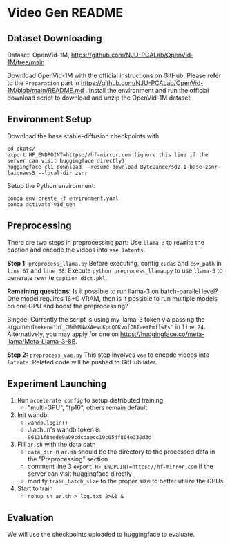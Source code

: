 # Video Gen README

## Dataset Downloading
Dataset: OpenVid-1M, https://github.com/NJU-PCALab/OpenVid-1M/tree/main

Download OpenVid-1M with the official instructions on GitHub. Please refer to the ```Preparation``` part in https://github.com/NJU-PCALab/OpenVid-1M/blob/main/README.md . Install the environment and run the official download script to download and unzip the OpenVid-1M dataset.


## Environment Setup
Download the base stable-diffusion checkpoints with
```
cd ckpts/
export HF_ENDPOINT=https://hf-mirror.com (ignore this line if the server can visit huggingface directly) 
huggingface-cli download --resume-download ByteDance/sd2.1-base-zsnr-laionaes5 --local-dir zsnr
```
Setup the Python environment:
```
conda env create -f environment.yaml
conda activate vid_gen
```

## Preprocessing
There are two steps in preprocessing part: Use ```llama-3``` to rewrite the caption and encode the videos into ```vae latents```.

**Step 1:** ```preprocess_llama.py```
Before executing, config ```cudas``` and ```csv_path``` in ```line 67``` and ```line 68```.
Execute ```python preprocess_llama.py``` to use ```llama-3``` to generate rewrite ```caption_dict.pkl```. 

**Remaining questions:** Is it possible to run llama-3 on batch-parallel level? One model requires 16+G VRAM, then is it possible to run multiple models on one GPU and boost the preprocessing?

Bingde: Currently the script is using my llama-3 token via passing the argument```token="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"``` in ```line 24```. Alternatively, you may apply for one on https://huggingface.co/meta-llama/Meta-Llama-3-8B.

**Step 2:** ```preprocess_vae.py```
This step involves ```vae``` to encode videos into ```latents```. Related code will be pushed to GitHub later.


## Experiment Launching
1. Run ```accelerate config``` to setup distributed training
    - "multi-GPU", "fp16", others remain default
2. Init wandb
    - ```wandb.login()```
    - Jiachun's wandb token is ```96131f8aede9a09cdcdaecc19c054f804e330d3d```
3. Fill ```ar.sh``` with the data path
    - ```data_dir``` in ```ar.sh``` should be the directory to the processed data in the "Preprocessing" section
    - comment line 3 ```export HF_ENDPOINT=https://hf-mirror.com``` if the server can visit huggingface directly
    - modify ```train_batch_size``` to the proper size to better utilize the GPUs
4. Start to train
    - ```nohup sh ar.sh > log.txt 2>&1 &```

## Evaluation
We will use the checkpoints uploaded to huggingface to evaluate.
